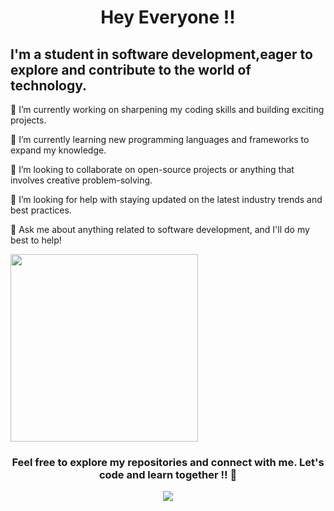 
<h1 align="center">Hey Everyone !!</h1>
<h2 align="left" height="50px">I'm a student in software development,eager to explore and contribute to the world of technology.</h2>


<p align="left" height="20px">🔭 I’m currently working on sharpening my coding skills and building exciting projects.</p>
<p align="left" height="20px">🌱 I’m currently learning new programming languages and frameworks to expand my knowledge.</p>
<p align="left" height="20px">👯 I’m looking to collaborate on open-source projects or anything that involves creative problem-solving.</p>
<p align="left" height="20px">🤔 I’m looking for help with staying updated on the latest industry trends and best practices.</p>
<p align="left" height="20px">💬 Ask me about anything related to software development, and I'll do my best to help!</p>

<div align="left">
  <img src="https://mir-s3-cdn-cf.behance.net/project_modules/max_1200/348e84165485635.66548e472c62a.png" height="300px" />
</div>

<div align="center">
  <h3 align="center">Feel free to explore my repositories and connect with me. Let's code and learn together !! 🚀</h3> 
  <img src="https://github.com/bo2zo/bo2zo/assets/119368731/dc8edf64-85d5-4ea2-9f14-7f48b994a732" />
</div>
